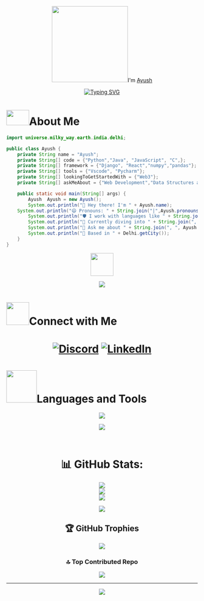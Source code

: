 <div align="center">
<p><img src= "https://media2.giphy.com/media/v1.Y2lkPTc5MGI3NjExZWM1YXh3MmQ2dXE2bzFjazJrdWV4YjJ1cHZ0M29yZDMzcGwyc250YSZlcD12MV9pbnRlcm5hbF9naWZfYnlfaWQmY3Q9cw/2BvIUXHgd5ys6xPLNB/giphy.webp" width="200px" height="200px">I'm <a href="https://github.com/ayushgupta704">Ayush</h4></p>

<a href="https://git.io/typing-svg"><img src="https://readme-typing-svg.demolab.com?font=Fira+Code&pause=1000&vCenter=true&width=435&lines=I+am+tech+enthusiast%2C+explorer;and+passionate+about+solving+problems;++++++++++through+code" alt="Typing SVG" /></a>

</div>
<h1><img src= "https://media2.giphy.com/media/v1.Y2lkPTc5MGI3NjExbzd0b210aDZza2E3emFzNjR0ZDlyNDhtcXIwcDhnZDNqNXNhd294eCZlcD12MV9pbnRlcm5hbF9naWZfYnlfaWQmY3Q9cw/93lywvXdUlArzhrASa/giphy.webp" width="60px" height="40px">About Me</h1>

```java
import universe.milky_way.earth.india.delhi;

public class Ayush {
    private String name = "Ayush";
    private String[] code = {"Python","Java", "JavaScript", "C",};
    private String[] framework = {"Django", "React","numpy","pandas"};
    private String[] tools = {"Vscode", "Pycharm"};
    private String[] lookingToGetStartedWith = {"Web3"};
    private String[] askMeAbout = {"Web Development","Data Structures and Algorthims","Machine Learning"};

    public static void main(String[] args) {
        Ayush  Ayush = new Ayush();
        System.out.println("👋 Hey there! I'm " + Ayush.name);
	System.out.println("😄 Pronouns: " + String.join("|",Ayush.pronouns);
        System.out.println("🛡️ I work with languages like " + String.join(", ", Ayush.code));
        System.out.println("🚀 Currently diving into " + String.join(", ", Ayush.lookingToGetStartedWith));
        System.out.println("💬 Ask me about " + String.join(", ", Ayush.askMeAbout));
        System.out.println("📍 Based in " + Delhi.getCity());
    }
}
```


<div align="center">

<img src= "https://media.giphy.com/media/qbvNxAZvXNErSHbEEV/giphy.gif" width="60" height="60px">

![](https://quotes-github-readme.vercel.app/api?type=horizontal&theme=merko)

</div>
 
<h1><img src= "https://media2.giphy.com/media/v1.Y2lkPTc5MGI3NjExajVzMzcwb2NqMW9qeXJnbXdmMGlhOHAwN3kwdThhMDZtdzhpejc5bCZlcD12MV9pbnRlcm5hbF9naWZfYnlfaWQmY3Q9cw/WnwVJT0hMsLzpvoLuq/giphy.webp" width="60" height="60px">Connect with Me<h1>


<div align="center">

[![Discord](https://img.shields.io/badge/Discord-%237289DA.svg?logo=discord&logoColor=white)](https://discord.gg/https://discord.com/channels/@me) [![LinkedIn](https://img.shields.io/badge/LinkedIn-%230077B5.svg?logo=linkedin&logoColor=white)](https://linkedin.com/in/https://www.linkedin.com/in/ayush-gupta-85a7262bb/) 

</div>


	
<h1><img src="https://media4.giphy.com/media/v1.Y2lkPTc5MGI3NjExMjFlbHNybjlsajU0M3p2bHpwNWJ0azdseXQzNnlidWF3bnEycWg4cyZlcD12MV9pbnRlcm5hbF9naWZfYnlfaWQmY3Q9cw/cOKtRJSMKgHWxKrHod/giphy.webp" width="80px" height="85px">Languages and Tools</h1>



<p align="center">
  <a href="https://skillicons.dev">
   <img src="https://skillicons.dev/icons?i=py,java,html,css,js,django,nodejs,react,tailwind,postman,c"/>
  </a>
</p>

<p align="center">
  <a href="https://skillicons.dev">
   <img src="https://skillicons.dev/icons?i=linux,git,github"/>
  </a>
</p>
<br>
<div align="center">

# 📊 GitHub Stats:
![](https://github-readme-stats.vercel.app/api?username=ayushgupta704&theme=codeSTACKr&hide_border=false&include_all_commits=false&count_private=false)<br/>
![](https://github-readme-streak-stats.herokuapp.com/?user=ayushgupta704&theme=codeSTACKr&hide_border=false)<br/>
![](https://github-readme-stats.vercel.app/api/top-langs/?username=ayushgupta704&theme=codeSTACKr&hide_border=false&include_all_commits=false&count_private=false&layout=compact)


![](https://komarev.com/ghpvc/?username=ayushgupta704&style=flat-square&color=red&base=1000)

## 🏆 GitHub Trophies
![](https://github-profile-trophy.vercel.app/?username=ayushgupta704&theme=gruvbox&no-frame=false&no-bg=true&margin-w=4)




### 🔝 Top Contributed Repo
![](https://github-contributor-stats.vercel.app/api?username=ayushgupta704&limit=5&theme=codeSTACKr&combine_all_yearly_contributions=true)

---
[![](https://visitcount.itsvg.in/api?id=ayushgupta704&icon=2&color=7)](https://visitcount.itsvg.in)
</div>
<!-- Proudly created with GPRM ( https://gprm.itsvg.in ) -->
